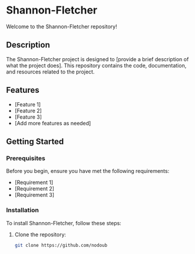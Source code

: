 # Shannon-Fletcher

Welcome to the Shannon-Fletcher repository!

## Description

The Shannon-Fletcher project is designed to [provide a brief description of what the project does]. This repository contains the code, documentation, and resources related to the project.

## Features

- [Feature 1]
- [Feature 2]
- [Feature 3]
- [Add more features as needed]

## Getting Started

### Prerequisites

Before you begin, ensure you have met the following requirements:
- [Requirement 1]
- [Requirement 2]
- [Requirement 3]

### Installation

To install Shannon-Fletcher, follow these steps:

1. Clone the repository:
   ```bash
   git clone https://github.com/nodoub 
